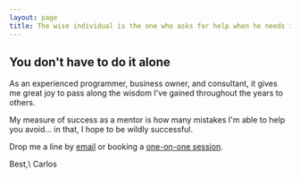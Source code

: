 ```yaml
---
layout: page
title: The wise individual is the one who asks for help when he needs it.
---
```


## You don't have to do it alone

As an experienced programmer, business owner, and consultant, it gives me great joy to pass along the wisdom I've
gained throughout the years to others.

My measure of success as a mentor is how many mistakes I'm able to help you avoid... in that, I hope to be wildly successful.

Drop me a line by [email](contact@carlosramireziii.com) or booking a [one-on-one session](https://www.codementor.io/carlosramireziii).

Best,\\
<span class="signature">Carlos</span>

